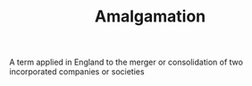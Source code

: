 ---
title: Amalgamation
letter: A
permalink: "/definitions/amalgamation.html"
body: A term applied in England to the merger or consolidation of two incorporated
  companies or societies
published_at: '2018-07-07'
layout: post
---